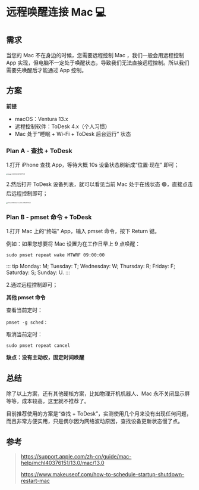 # 远程唤醒连接 Mac 💻

## 需求

当您的 Mac 不在身边的时候，您需要远程控制 Mac ，我们一般会用远程控制 App 实现，但电脑不一定处于唤醒状态，导致我们无法直接远程控制。所以我们需要先唤醒后才能通过 App 控制。

## 方案

**前提**

- macOS：Ventura 13.x
- 远程控制软件：ToDesk 4.x（个人习惯）
- Mac 处于“睡眠 + Wi-Fi + ToDesk 后台运行” 状态

### Plan A - 查找 + ToDesk

1.打开 iPhone 查找 App，等待大概 10s 设备状态刷新成“位置·现在” 即可；

<img src="https://cdn.jsdelivr.net/gh/Jinyangava/blog-image@master/img/image-20230223213217108.png" alt="image-20230223213217108" style="zoom:25%;" />

2.然后打开 ToDesk 设备列表，就可以看见当前 Mac 处于在线状态 🟢，直接点击后远程控制即可；

<img src="https://cdn.jsdelivr.net/gh/Jinyangava/blog-image@master/img/67ee2df8c0ddc1ec231eef28b381fc20.png" alt="67ee2df8c0ddc1ec231eef28b381fc20" style="zoom:25%;" />

### Plan B - pmset 命令 + ToDesk

1.打开 Mac 上的“终端” App，输入 pmset 命令，按下 Return 键。

例如：如果您想要将 Mac 设置为在工作日早上 9 点唤醒：

```
sudo pmset repeat wake MTWRF 09:00:00
```

::: tip
Monday: M; Tuesday: T; Wednesday: W; Thursday: R; Friday: F; Saturday: S; Sunday: U.
:::

2.通过远程控制即可；

**其他 pmset 命令**

查看当前定时：

```
pmset -g sched：
```

取消当前定时：

```
sudo pmset repeat cancel
```

**缺点：没有主动权，固定时间唤醒**

## 总结

除了以上方案，还有其他硬核方案，比如物理开机机器人、Mac 永不关闭显示屏等等，成本较高，这里就不推荐了。

目前推荐使用的方案是“查找 + ToDesk”，实测使用几个月来没有出现任何问题，而且非常方便实用，只是偶尔因为网络波动原因，查找设备更新状态慢了点。

## 参考

> https://support.apple.com/zh-cn/guide/mac-help/mchl40376151/13.0/mac/13.0
>
> https://www.makeuseof.com/how-to-schedule-startup-shutdown-restart-mac
